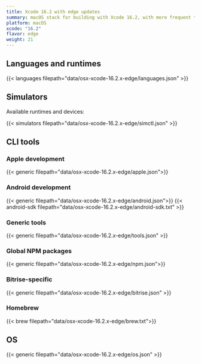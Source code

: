 ```yaml
---
title: Xcode 16.2 with edge updates
summary: macOS stack for building with Xcode 16.2, with more frequent tool updates
platform: macOS
xcode: "16.2"
flavor: edge
weight: 21
---
```


## Languages and runtimes

{{< languages filepath="data/osx-xcode-16.2.x-edge/languages.json" >}}

## Simulators

Available runtimes and devices:

{{< simulators filepath="data/osx-xcode-16.2.x-edge/simctl.json" >}}

## CLI tools

### Apple development

{{< generic filepath="data/osx-xcode-16.2.x-edge/apple.json">}}

### Android development

{{< generic filepath="data/osx-xcode-16.2.x-edge/android.json">}}
{{< android-sdk filepath="data/osx-xcode-16.2.x-edge/android-sdk.txt" >}}

### Generic tools

{{< generic filepath="data/osx-xcode-16.2.x-edge/tools.json" >}}

### Global NPM packages

{{< generic filepath="data/osx-xcode-16.2.x-edge/npm.json">}}

### Bitrise-specific

{{< generic filepath="data/osx-xcode-16.2.x-edge/bitrise.json" >}}

### Homebrew

{{< brew filepath="data/osx-xcode-16.2.x-edge/brew.txt">}}

## OS

{{< generic filepath="data/osx-xcode-16.2.x-edge/os.json" >}}
